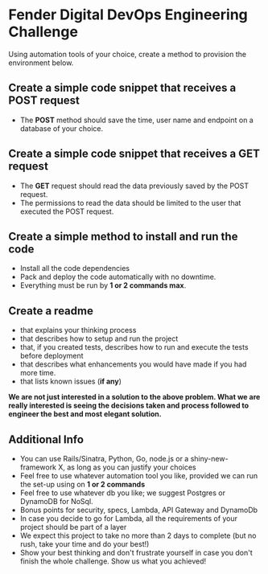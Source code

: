# Fender Digital DevOps Engineering Challenge
Using automation tools of your choice, create a method to provision the environment below. 

## Create a simple code snippet that receives a POST request 
* The **POST** method should save the time, user name and endpoint on a database of your choice. 

## Create a simple code snippet that receives a GET request
* The **GET** request should read the data previously saved by the POST request. 
* The permissions to read the data should be limited to the user that executed the POST request.

## Create a simple method to install and run the code
* Install all the code dependencies
* Pack and deploy the code automatically with no downtime.
* Everything must be run by **1 or 2 commands max**.

## Create a readme
* that explains your thinking process
* that describes how to setup and run the project
* that, if you created tests, describes how to run and execute the tests before deployment
* that describes what enhancements you would have made if you had more time.
* that lists known issues (**if any**)

**We are not just interested in a solution to the above problem. What we are really interested is seeing the decisions taken and process followed to engineer the best and most elegant solution.**

## Additional Info
* You can use Rails/Sinatra, Python, Go, node.js or a shiny-new-framework X, as long as you can justify your choices
* Feel free to use whatever automation tool you like, provided we can run the set-up using on **1 or 2 commands**
* Feel free to use whatever db you like; we suggest Postgres or DynamoDB for NoSql.
* Bonus points for security, specs, Lambda, API Gateway and DynamoDb
* In case you decide to go for Lambda, all the requirements of your project should be part of a layer
* We expect this project to take no more than 2 days to complete (but no rush, take your time and do your best!)
* Show your best thinking and don't frustrate yourself in case you don't finish the whole challenge. Show us what you achieved!
